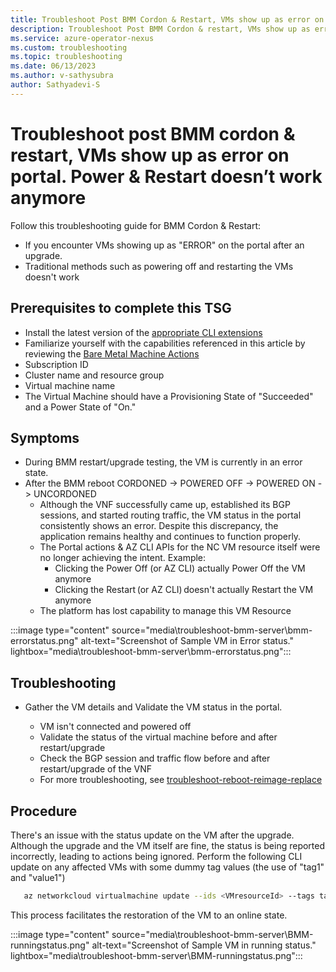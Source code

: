 ```yaml
---
title: Troubleshoot Post BMM Cordon & Restart, VMs show up as error on Portal. Power & Restart doesn’t work anymore for Azure Operator Nexus
description: Troubleshoot Post BMM Cordon & restart, VMs show up as error on Portal. Power & Restart doesn’t work anymore.
ms.service: azure-operator-nexus
ms.custom: troubleshooting
ms.topic: troubleshooting
ms.date: 06/13/2023
ms.author: v-sathysubra
author: Sathyadevi-S
---
```

# Troubleshoot post BMM cordon & restart, VMs show up as error on portal. Power & Restart doesn’t work anymore
Follow this troubleshooting guide for BMM Cordon & Restart:
- If you encounter VMs showing up as "ERROR" on the portal after an upgrade.
- Traditional methods such as powering off and restarting the VMs doesn't work 

## Prerequisites to complete this TSG
- Install the latest version of the
  [appropriate CLI extensions](./howto-install-cli-extensions.md)
- Familiarize yourself with the capabilities referenced in this article by reviewing the [Bare Metal Machine Actions](howto-baremetal-functions.md)
- Subscription ID
- Cluster name and resource group
- Virtual machine name  
- The Virtual Machine should have a Provisioning State of "Succeeded" and a Power State of "On."

## Symptoms 

- During BMM restart/upgrade testing, the VM is currently in an error state.
- After the BMM reboot CORDONED -> POWERED OFF -> POWERED ON -> UNCORDONED 
    - Although the VNF successfully came up, established its BGP sessions, and started routing traffic, the VM status in the portal consistently shows an error. Despite this discrepancy, the application remains healthy and continues to function properly.
    - The Portal actions & AZ CLI APIs for the NC VM resource itself were no longer achieving the intent. Example: 
        - Clicking the Power Off (or AZ CLI)  actually Power Off the VM anymore 
        - Clicking the Restart (or AZ CLI) doesn't actually Restart the VM anymore 
    - The platform has lost capability to manage this VM Resource 

:::image type="content" source="media\troubleshoot-bmm-server\bmm-errorstatus.png" alt-text="Screenshot of Sample VM in Error status." lightbox="media\troubleshoot-bmm-server\bmm-errorstatus.png":::

## Troubleshooting

- Gather the VM details and Validate the VM status in the portal. 

    - VM isn't connected and powered off  
    - Validate the status of the virtual machine before and after restart/upgrade 
    - Check the BGP session and traffic flow before and after restart/upgrade of the VNF  
    - For more troubleshooting, see [troubleshoot-reboot-reimage-replace](troubleshoot-reboot-reimage-replace.md)

## Procedure

There's an issue with the status update on the VM after the upgrade.
Although the upgrade and the VM itself are fine, the status is being reported incorrectly, leading to actions being ignored.
Perform the following CLI update on any affected VMs with some dummy tag values (the use of "tag1" and "value1")  

~~~bash
   az networkcloud virtualmachine update --ids <VMresourceId> --tags tag1=value1
~~~

This process facilitates the restoration of the VM to an online state. 

:::image type="content" source="media\troubleshoot-bmm-server\BMM-runningstatus.png" alt-text="Screenshot of Sample VM in running status." lightbox="media\troubleshoot-bmm-server\BMM-runningstatus.png":::

